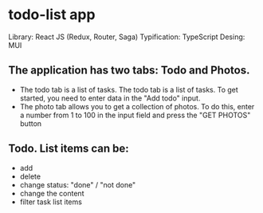 # todo-list app
Library: React JS (Redux, Router, Saga)
Typification: TypeScript
Desing: MUI

## The application has two tabs: Todo and Photos.
- The todo tab is a list of tasks. The todo tab is a list of tasks. To get started, you need to enter data in the "Add todo" input.
- The photo tab allows you to get a collection of photos. To do this, enter a number from 1 to 100 in the input field and press the "GET PHOTOS" button

## Todo. List items can be:
- add
- delete
- change status: "done" / "not done"
- change the content
- filter task list items
